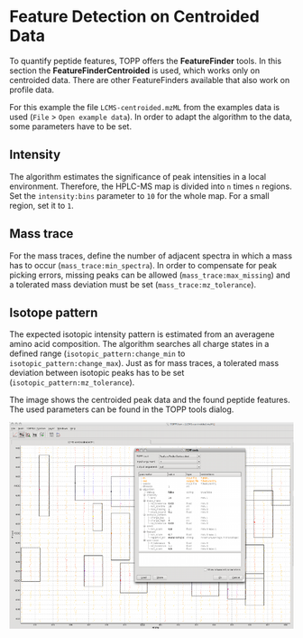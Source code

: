 Feature Detection on Centroided Data
====================================

To quantify peptide features, TOPP offers the **FeatureFinder** tools. In this section the **FeatureFinderCentroided**
is used, which works only on centroided data. There are other FeatureFinders available that also work on profile data.

For this example the file `LCMS-centroided.mzML` from the examples data is used (`File` \> `Open example data`). In order
to adapt the algorithm to the data, some parameters have to be set.

## Intensity

The algorithm estimates the significance of peak intensities in a local environment. Therefore, the HPLC-MS map is
divided into `n` times `n` regions. Set the `intensity:bins` parameter to `10` for the whole map. For a small region, set
it to `1`.

## Mass trace

For the mass traces, define the number of adjacent spectra in which a mass has to occur (`mass_trace:min_spectra`). In
order to compensate for peak picking errors, missing peaks can be allowed (`mass_trace:max_missing`) and a tolerated
mass deviation must be set (`mass_trace:mz_tolerance`).

## Isotope pattern

The expected isotopic intensity pattern is estimated from an averagene amino acid composition. The algorithm searches
all charge states in a defined range (`isotopic_pattern:change_min` to `isotopic_pattern:change_max`). Just as for mass
traces, a tolerated mass deviation between isotopic peaks has to be set (`isotopic_pattern:mz_tolerance`).

The image shows the centroided peak data and the found peptide features. The used parameters can be found in the TOPP
tools dialog.

![](../../images/tutorials/topp/TOPPView_tools_ff_centroided.png)
